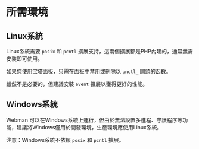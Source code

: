 # 所需環境


## Linux系統
Linux系統需要 `posix` 和 `pcntl` 擴展支持，這兩個擴展都是PHP內建的，通常無需安裝即可使用。

如果您使用宝塔面板，只需在面板中禁用或刪除以 `pnctl_` 開頭的函數。

雖然不是必要的，但建議安裝 `event` 擴展以獲得更好的性能。

## Windows系統
Webman 可以在Windows系統上運行，但由於無法設置多進程、守護程序等功能，建議將Windows僅用於開發環境，生產環境應使用Linux系統。

注意：Windows系統不依賴 `posix` 和 `pcntl` 擴展。